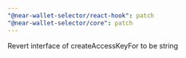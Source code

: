```yaml
---
"@near-wallet-selector/react-hook": patch
"@near-wallet-selector/core": patch
---
```


Revert interface of createAccessKeyFor to be string
